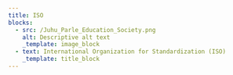 ```yaml
---
title: ISO
blocks:
  - src: /Juhu_Parle_Education_Society.png
    alt: Descriptive alt text
    _template: image_block
  - text: International Organization for Standardization (ISO)
    _template: title_block
---
```


